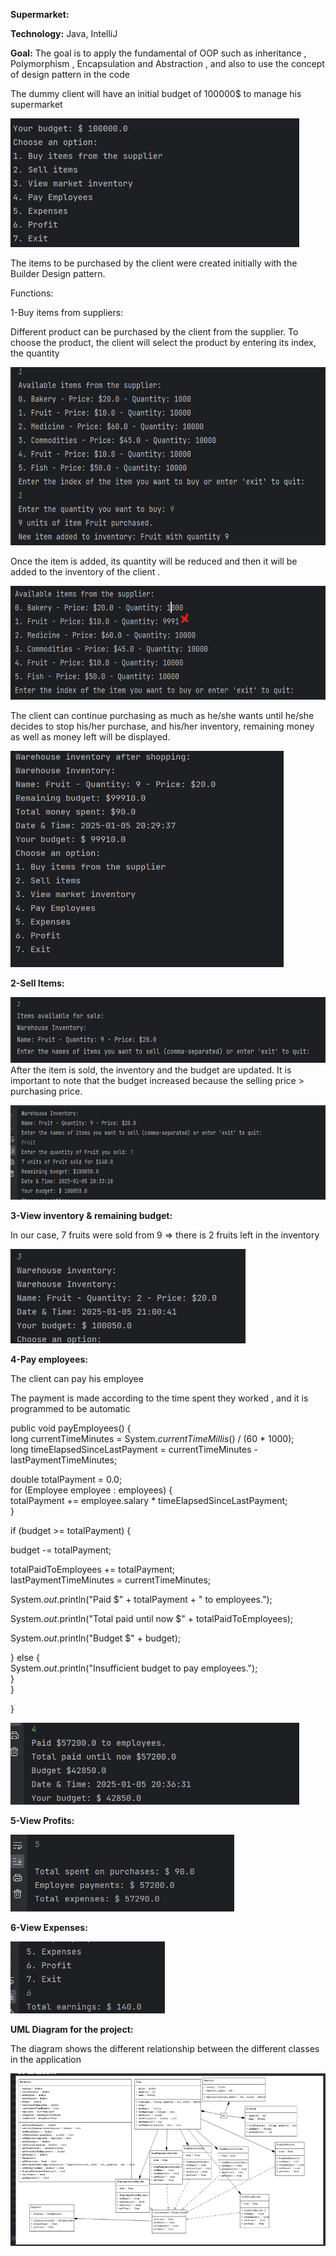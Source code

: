 **Supermarket:**

**Technology:** Java, IntelliJ

**Goal:** The goal is to apply the fundamental of OOP such as
inheritance , Polymorphism , Encapsulation and Abstraction , and also to
use the concept of design pattern in the code

The dummy client will have an initial budget of 100000\$ to manage his
supermarket

<img src="./media/image1.png"
style="width:4.81667in;height:2.14583in" />

The items to be purchased by the client were created initially with the
Builder Design pattern.

Functions:

1-Buy items from suppliers:

Different product can be purchased by the client from the supplier. To
choose the product, the client will select the product by entering its
index, the quantity

<img src="./media/image2.png"
style="width:6.22778in;height:2.96806in" />

Once the item is added, its quantity will be reduced and then it will be
added to the inventory of the client .

<img src="./media/image3.png"
style="width:6.39861in;height:1.89861in" />

The client can continue purchasing as much as he/she wants until he/she
decides to stop his/her purchase, and his/her inventory, remaining money
as well as money left will be displayed.

<img src="./media/image4.png"
style="width:4.55069in;height:3.60139in" />

**2-Sell Items:**

<img src="./media/image5.png" style="width:6.5in;height:1.09514in" />After
the item is sold, the inventory and the budget are updated. It is
important to note that the budget increased because the selling price \>
purchasing price.

<img src="./media/image6.png"
style="width:6.49375in;height:1.57569in" />

**3-View inventory & remaining budget:**

In our case, 7 fruits were sold from 9 =\> there is 2 fruits left in the
inventory

<img src="./media/image7.png"
style="width:3.91806in;height:1.56944in" />

**4-Pay employees:**

The client can pay his employee

The payment is made according to the time spent they worked , and it is
programmed to be automatic

public void payEmployees() {  
long currentTimeMinutes = System.*currentTimeMillis*() / (60 \* 1000);  
long timeElapsedSinceLastPayment = currentTimeMinutes -
lastPaymentTimeMinutes;  
  
  
double totalPayment = 0.0;  
for (Employee employee : employees) {  
totalPayment += employee.salary \* timeElapsedSinceLastPayment;  
}  
  
  
if (budget \>= totalPayment) {  
  
budget -= totalPayment;  
  
  
totalPaidToEmployees += totalPayment;  
lastPaymentTimeMinutes = currentTimeMinutes;  
  
  
System.*out*.println("Paid \$" + totalPayment + " to employees.");  
  
System.*out*.println("Total paid until now \$" +
totalPaidToEmployees);  
  
System.*out*.println("Budget \$" + budget);  
  
} else {  
System.*out*.println("Insufficient budget to pay employees.");  
}  
}  
  
  
}

<img src="./media/image8.png"
style="width:4.81667in;height:1.36042in" />

**5-View Profits:**

<img src="./media/image9.png"
style="width:3.72778in;height:1.29097in" />

**6-View Expenses:**

<img src="./media/image10.png"
style="width:2.56944in;height:1.19653in" />

**UML Diagram for the project:**

The diagram shows the different relationship between the different
classes in the application

<img src="./media/image11.png"
style="width:6.49375in;height:2.86736in" />

